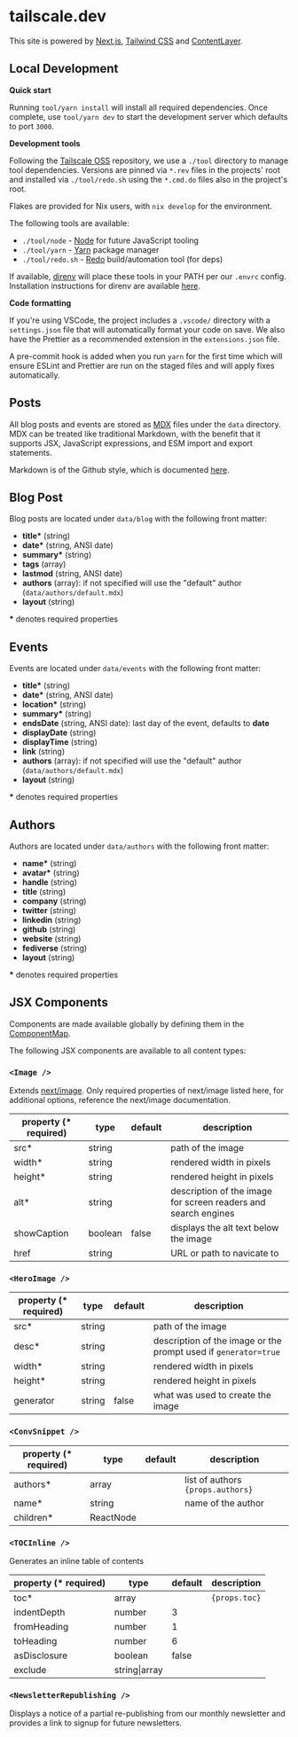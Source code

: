 # tailscale.dev

This site is powered by [Next.js](https://nextjs.org/), [Tailwind CSS](https://tailwindcss.com/) and [ContentLayer](https://www.contentlayer.dev/).

## Local Development

**Quick start**

Running `tool/yarn install` will install all required dependencies. Once complete, use `tool/yarn dev` to start the development server which defaults to port `3000`.

**Development tools**

Following the [Tailscale OSS](https://github.com/tailscale/tailscale) repository, we use a `./tool` directory to manage tool dependencies. Versions are pinned via `*.rev` files in the projects' root and installed via `./tool/redo.sh` using the `*.cmd.do` files also in the project's root.

Flakes are provided for Nix users, with `nix develop` for the environment.

The following tools are available:

- `./tool/node` - [Node](https://nodejs.org/) for future JavaScript tooling
- `./tool/yarn` - [Yarn](https://yarnpkg.com/) package manager
- `./tool/redo.sh` - [Redo](https://github.com/apenwarr/redo) build/automation tool (for deps)

If available, [direnv](https://direnv.net/) will place these tools in your PATH per our `.envrc` config. Installation instructions for direnv are available [here](https://direnv.net/docs/installation.html).

**Code formatting**

If you're using VSCode, the project includes a `.vscode/` directory with a `settings.json` file that will automatically format your code on save. We also have the Prettier as a recommended extension in the `extensions.json` file.

A pre-commit hook is added when you run `yarn` for the first time which will ensure ESLint and Prettier are run on the staged files and will apply fixes automatically.

## Posts

All blog posts and events are stored as [MDX](https://mdxjs.com) files under the `data` directory. MDX can be treated like traditional Markdown, with the benefit that it supports JSX, JavaScript expressions, and ESM import and export statements.

Markdown is of the Github style, which is documented [here](https://docs.github.com/get-started/writing-on-github).

## Blog Post

Blog posts are located under `data/blog` with the following front matter:

- **title\*** (string)
- **date\*** (string, ANSI date)
- **summary\*** (string)
- **tags** (array)
- **lastmod** (string, ANSI date)
- **authors** (array): if not specified will use the "default" author (`data/authors/default.mdx`)
- **layout** (string)

**\*** denotes required properties

## Events

Events are located under `data/events` with the following front matter:

- **title\*** (string)
- **date\*** (string, ANSI date)
- **location\*** (string)
- **summary\*** (string)
- **endsDate** (string, ANSI date): last day of the event, defaults to **date**
- **displayDate** (string)
- **displayTime** (string)
- **link** (string)
- **authors** (array): if not specified will use the "default" author (`data/authors/default.mdx`)
- **layout** (string)

**\*** denotes required properties

## Authors

Authors are located under `data/authors` with the following front matter:

- **name\*** (string)
- **avatar\*** (string)
- **handle** (string)
- **title** (string)
- **company** (string)
- **twitter** (string)
- **linkedin** (string)
- **github** (string)
- **website** (string)
- **fediverse** (string)
- **layout** (string)

**\*** denotes required properties

## JSX Components

Components are made available globally by defining them in the [ComponentMap](components/MDXComponents.tsx).

The following JSX components are available to all content types:

### `<Image />`

Extends [next/image](https://nextjs.org/docs/api-reference/next/image). Only required properties of next/image listed here, for additional options, reference the next/image documentation.

| property (\* required) | type    | default | description                                                    |
| ---------------------- | ------- | ------- | -------------------------------------------------------------- |
| src\*                  | string  |         | path of the image                                              |
| width\*                | string  |         | rendered width in pixels                                       |
| height\*               | string  |         | rendered height in pixels                                      |
| alt\*                  | string  |         | description of the image for screen readers and search engines |
| showCaption            | boolean | false   | displays the alt text below the image                          |
| href                   | string  |         | URL or path to navicate to                                     |

### `<HeroImage />`

| property (\* required) | type   | default | description                                                     |
| ---------------------- | ------ | ------- | --------------------------------------------------------------- |
| src\*                  | string |         | path of the image                                               |
| desc\*                 | string |         | description of the image or the prompt used if `generator=true` |
| width\*                | string |         | rendered width in pixels                                        |
| height\*               | string |         | rendered height in pixels                                       |
| generator              | string | false   | what was used to create the image                               |

### `<ConvSnippet />`

| property (\* required) | type      | default | description                       |
| ---------------------- | --------- | ------- | --------------------------------- |
| authors\*              | array     |         | list of authors `{props.authors}` |
| name\*                 | string    |         | name of the author                |
| children\*             | ReactNode |         |                                   |

### `<TOCInline />`

Generates an inline table of contents

| property (\* required) | type          | default | description   |
| ---------------------- | ------------- | ------- | ------------- |
| toc\*                  | array         |         | `{props.toc}` |
| indentDepth            | number        | 3       |               |
| fromHeading            | number        | 1       |               |
| toHeading              | number        | 6       |               |
| asDisclosure           | boolean       | false   |               |
| exclude                | string\|array |         |               |

### `<NewsletterRepublishing />`

Displays a notice of a partial re-publishing from our monthly newsletter and provides a link to signup for future newsletters.
